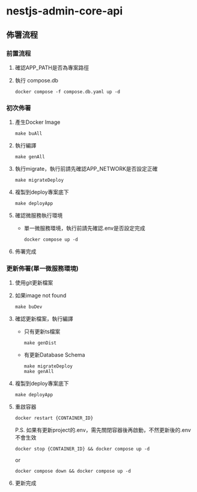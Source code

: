 # nestjs-admin-core-api

## 佈署流程

### 前置流程
1. 確認APP_PATH是否為專案路徑

2. 執行 compose.db
    ```
    docker compose -f compose.db.yaml up -d
    ```

### 初次佈署
1. 產生Docker Image
    ```
    make buAll
    ```

2. 執行編譯
    ```
    make genAll
    ```

3. 執行migrate，執行前請先確認APP_NETWORK是否設定正確
    ```
    make migrateDeploy
    ```
4. 複製到deploy專案底下
    ```
    make deployApp
    ```
5. 確認微服務執行環境  
    - 單一微服務環境，執行前請先確認.env是否設定完成
        ```
        docker compose up -d
        ```

5. 佈署完成

### 更新佈署(單一微服務環境)

1. 使用git更新檔案

2. 如果image not found 
    ```
    make buDev
    ```

3. 確認更新檔案，執行編譯  
    - 只有更新ts檔案
        ```
        make genDist
        ```
    - 有更新Database Schema
        ```
        make migrateDeploy
        make genAll
        ```
4. 複製到deploy專案底下
    ```
    make deployApp
    ```

4. 重啟容器
    ```
    docker restart {CONTAINER_ID}
    ```
    P.S. 如果有更新project的.env，需先關閉容器後再啟動，不然更新後的.env不會生效
    ```
    docker stop {CONTAINER_ID} && docker compose up -d
    ```
    or
    ```
    docker compose down && docker compose up -d
    ```

5. 更新完成